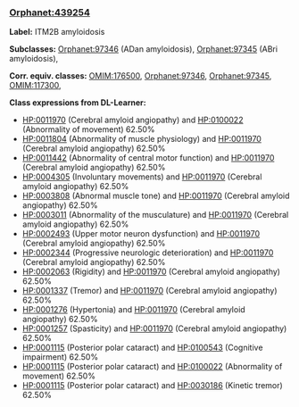 
### [Orphanet:439254](http://www.orpha.net/ORDO/Orphanet_439254)
**Label:** ITM2B amyloidosis

**Subclasses:** [Orphanet:97346](http://www.orpha.net/ORDO/Orphanet_97346) (ADan amyloidosis), [Orphanet:97345](http://www.orpha.net/ORDO/Orphanet_97345) (ABri amyloidosis), 

**Corr. equiv. classes:** [OMIM:176500](http://purl.obolibrary.org/obo/OMIM_176500), [Orphanet:97346](http://www.orpha.net/ORDO/Orphanet_97346), [Orphanet:97345](http://www.orpha.net/ORDO/Orphanet_97345), [OMIM:117300](http://purl.obolibrary.org/obo/OMIM_117300), 

**Class expressions from DL-Learner:**

- [HP:0011970](http://purl.obolibrary.org/obo/HP_0011970) (Cerebral amyloid angiopathy) and [HP:0100022](http://purl.obolibrary.org/obo/HP_0100022) (Abnormality of movement) 62.50%
- [HP:0011804](http://purl.obolibrary.org/obo/HP_0011804) (Abnormality of muscle physiology) and [HP:0011970](http://purl.obolibrary.org/obo/HP_0011970) (Cerebral amyloid angiopathy) 62.50%
- [HP:0011442](http://purl.obolibrary.org/obo/HP_0011442) (Abnormality of central motor function) and [HP:0011970](http://purl.obolibrary.org/obo/HP_0011970) (Cerebral amyloid angiopathy) 62.50%
- [HP:0004305](http://purl.obolibrary.org/obo/HP_0004305) (Involuntary movements) and [HP:0011970](http://purl.obolibrary.org/obo/HP_0011970) (Cerebral amyloid angiopathy) 62.50%
- [HP:0003808](http://purl.obolibrary.org/obo/HP_0003808) (Abnormal muscle tone) and [HP:0011970](http://purl.obolibrary.org/obo/HP_0011970) (Cerebral amyloid angiopathy) 62.50%
- [HP:0003011](http://purl.obolibrary.org/obo/HP_0003011) (Abnormality of the musculature) and [HP:0011970](http://purl.obolibrary.org/obo/HP_0011970) (Cerebral amyloid angiopathy) 62.50%
- [HP:0002493](http://purl.obolibrary.org/obo/HP_0002493) (Upper motor neuron dysfunction) and [HP:0011970](http://purl.obolibrary.org/obo/HP_0011970) (Cerebral amyloid angiopathy) 62.50%
- [HP:0002344](http://purl.obolibrary.org/obo/HP_0002344) (Progressive neurologic deterioration) and [HP:0011970](http://purl.obolibrary.org/obo/HP_0011970) (Cerebral amyloid angiopathy) 62.50%
- [HP:0002063](http://purl.obolibrary.org/obo/HP_0002063) (Rigidity) and [HP:0011970](http://purl.obolibrary.org/obo/HP_0011970) (Cerebral amyloid angiopathy) 62.50%
- [HP:0001337](http://purl.obolibrary.org/obo/HP_0001337) (Tremor) and [HP:0011970](http://purl.obolibrary.org/obo/HP_0011970) (Cerebral amyloid angiopathy) 62.50%
- [HP:0001276](http://purl.obolibrary.org/obo/HP_0001276) (Hypertonia) and [HP:0011970](http://purl.obolibrary.org/obo/HP_0011970) (Cerebral amyloid angiopathy) 62.50%
- [HP:0001257](http://purl.obolibrary.org/obo/HP_0001257) (Spasticity) and [HP:0011970](http://purl.obolibrary.org/obo/HP_0011970) (Cerebral amyloid angiopathy) 62.50%
- [HP:0001115](http://purl.obolibrary.org/obo/HP_0001115) (Posterior polar cataract) and [HP:0100543](http://purl.obolibrary.org/obo/HP_0100543) (Cognitive impairment) 62.50%
- [HP:0001115](http://purl.obolibrary.org/obo/HP_0001115) (Posterior polar cataract) and [HP:0100022](http://purl.obolibrary.org/obo/HP_0100022) (Abnormality of movement) 62.50%
- [HP:0001115](http://purl.obolibrary.org/obo/HP_0001115) (Posterior polar cataract) and [HP:0030186](http://purl.obolibrary.org/obo/HP_0030186) (Kinetic tremor) 62.50%


